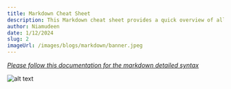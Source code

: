 ```yaml
---
title: Markdown Cheat Sheet
description: This Markdown cheat sheet provides a quick overview of all the Markdown syntax elements. It can’t cover every edge case, so if you need more information about any of these elements, refer to the reference guides for basic syntax and extended syntax.
author: Niamudeen
date: 1/12/2024
slug: 2
imageUrl: /images/blogs/markdown/banner.jpeg
---
```


_[Please follow this documentation for the markdown detailed syntax](https://www.markdownguide.org/basic-syntax/)_

![alt text](/images/blogs/markdown/basic-syntax.png)

